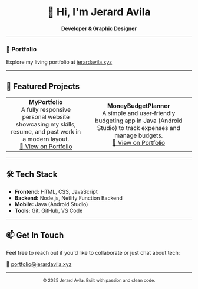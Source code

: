 <h1 align="center">👋 Hi, I'm Jerard Avila</h1>
<p align="center"><strong>Developer & Graphic Designer</strong></p>

---

### 🔗 Portfolio  
Explore my living portfolio at [jerardavila.xyz](https://www.jerardavila.xyz/)

---

## 📂 Featured Projects

<table>
  <tr>
    <td align="center">
      <b>MyPortfolio</b><br>
      A fully responsive personal website showcasing my skills, resume, and past work in a modern layout.<br>
      <a href="https://www.jerardavila.xyz/portfolio">🔗 View on Portfolio</a>
    </td>
    <td align="center">
      <b>MoneyBudgetPlanner</b><br>
      A simple and user‑friendly budgeting app in Java (Android Studio) to track expenses and manage budgets.<br>
      <a href="https://www.jerardavila.xyz/portfolio">🔗 View on Portfolio</a>
    </td>
  </tr>
</table>

---

## 🛠 Tech Stack

- **Frontend:** HTML, CSS, JavaScript  
- **Backend:** Node.js, Netlify Function Backend
- **Mobile:** Java (Android Studio)  
- **Tools:** Git, GitHub, VS Code

---

## 📫 Get In Touch

Feel free to reach out if you'd like to collaborate or just chat about tech:

📧 [portfolio@jerardavila.xyz](mailto:portfolio@jerardavila.xyz)

---

<p align="center"><sub>&copy; 2025 Jerard Avila. Built with passion and clean code.</sub></p>
